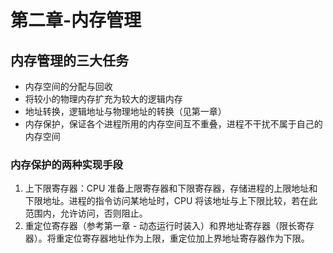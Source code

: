 # 第二章-内存管理

## 内存管理的三大任务

- 内存空间的分配与回收
- 将较小的物理内存扩充为较大的逻辑内存
- 地址转换，逻辑地址与物理地址的转换（见第一章）
- 内存保护，保证各个进程所用的内存空间互不重叠，进程不干扰不属于自己的内存空间

### 内存保护的两种实现手段

1. 上下限寄存器：CPU 准备上限寄存器和下限寄存器，存储进程的上限地址和下限地址。进程的指令访问某地址时，CPU 将该地址与上下限比较，若在此范围内，允许访问，否则阻止。
2. 重定位寄存器（参考第一章 - 动态运行时装入）和界地址寄存器（限长寄存器）。将重定位寄存器地址作为上限，重定位加上界地址寄存器作为下限。

